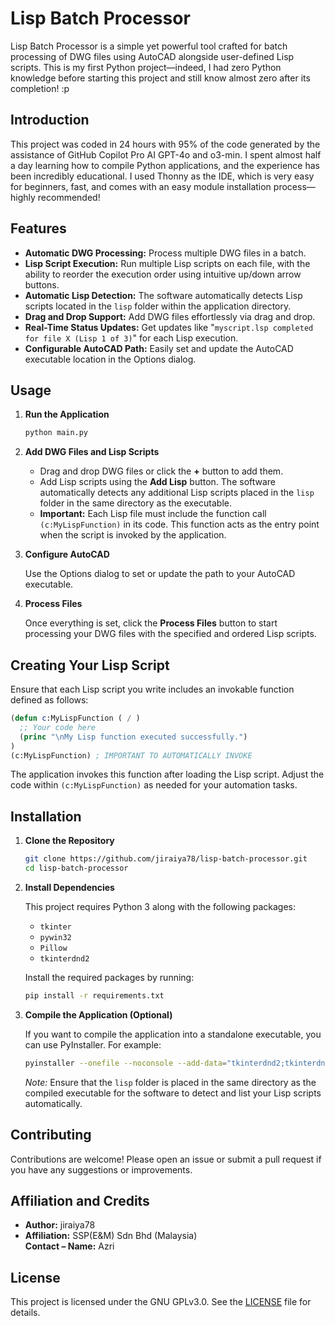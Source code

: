 # Lisp Batch Processor

Lisp Batch Processor is a simple yet powerful tool crafted for batch processing of DWG files using AutoCAD alongside user-defined Lisp scripts. This is my first Python project—indeed, I had zero Python knowledge before starting this project and still know almost zero after its completion! :p

## Introduction

This project was coded in 24 hours with 95% of the code generated by the assistance of GitHub Copilot Pro AI GPT-4o and o3-min. I spent almost half a day learning how to compile Python applications, and the experience has been incredibly educational. I used Thonny as the IDE, which is very easy for beginners, fast, and comes with an easy module installation process—highly recommended!

## Features

- **Automatic DWG Processing:** Process multiple DWG files in a batch.
- **Lisp Script Execution:** Run multiple Lisp scripts on each file, with the ability to reorder the execution order using intuitive up/down arrow buttons.
- **Automatic Lisp Detection:** The software automatically detects Lisp scripts located in the `lisp` folder within the application directory.
- **Drag and Drop Support:** Add DWG files effortlessly via drag and drop.
- **Real-Time Status Updates:** Get updates like "`myscript.lsp completed for file X (Lisp 1 of 3)`" for each Lisp execution.
- **Configurable AutoCAD Path:** Easily set and update the AutoCAD executable location in the Options dialog.

## Usage

1. **Run the Application**

   ```bash
   python main.py
   ```

2. **Add DWG Files and Lisp Scripts**

   - Drag and drop DWG files or click the **+** button to add them.
   - Add Lisp scripts using the **Add Lisp** button. The software automatically detects any additional Lisp scripts placed in the `lisp` folder in the same directory as the executable.
   - **Important:** Each Lisp file must include the function call `(c:MyLispFunction)` in its code. This function acts as the entry point when the script is invoked by the application.

3. **Configure AutoCAD**

   Use the Options dialog to set or update the path to your AutoCAD executable.

4. **Process Files**

   Once everything is set, click the **Process Files** button to start processing your DWG files with the specified and ordered Lisp scripts.

## Creating Your Lisp Script

Ensure that each Lisp script you write includes an invokable function defined as follows:

```lisp
(defun c:MyLispFunction ( / )
  ;; Your code here
  (princ "\nMy Lisp function executed successfully.")
)
(c:MyLispFunction) ; IMPORTANT TO AUTOMATICALLY INVOKE
```

The application invokes this function after loading the Lisp script. Adjust the code within `(c:MyLispFunction)` as needed for your automation tasks.

## Installation

1. **Clone the Repository**

   ```bash
   git clone https://github.com/jiraiya78/lisp-batch-processor.git
   cd lisp-batch-processor
   ```

2. **Install Dependencies**

   This project requires Python 3 along with the following packages:

   - `tkinter`
   - `pywin32`
   - `Pillow`
   - `tkinterdnd2`

   Install the required packages by running:

   ```bash
   pip install -r requirements.txt
   ```

3. **Compile the Application (Optional)**

   If you want to compile the application into a standalone executable, you can use PyInstaller. For example:

   ```bash
   pyinstaller --onefile --noconsole --add-data="tkinterdnd2;tkinterdnd2" main.py
   ```

   *Note:* Ensure that the `lisp` folder is placed in the same directory as the compiled executable for the software to detect and list your Lisp scripts automatically.

## Contributing

Contributions are welcome! Please open an issue or submit a pull request if you have any suggestions or improvements.

## Affiliation and Credits

- **Author:** jiraiya78
- **Affiliation:** SSP(E&M) Sdn Bhd (Malaysia)  
  **Contact – Name:** Azri

## License

This project is licensed under the GNU GPLv3.0. See the [LICENSE](LICENSE) file for details.
```
